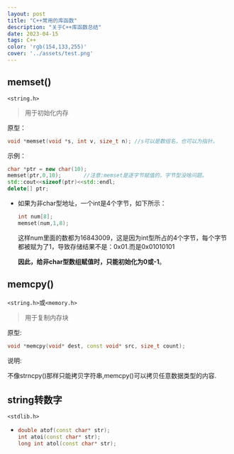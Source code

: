```yaml
---
layout: post
title: "C++常用的库函数"
description: "关于C++库函数总结"
date: 2023-04-15
tags: C++
color: 'rgb(154,133,255)'
cover: '../assets/test.png'
---
```


## memset()

`<string.h>`

> 用于初始化内存

原型：

```c++
void *memset(void *s, int v, size_t n);	//s可以是数组名，也可以为指针。
```

示例：

```c++
char *ptr = new char(10);
memset(ptr,0,10);		//注意:memset是逐字节赋值的，字节型没啥问题。
std::cout<<sizeof(ptr)<<std::endl;
delete[] ptr;
```

* 如果为非char型地址，一个int是4个字节，如下所示：

  ```c++
  int num[8];
  memset(num,1,8);
  ```

  这样num里面的数都为16843009，这是因为int型所占的4个字节，每个字节都被赋为了1，导致存储结果不是：0x01.而是0x01010101

  **因此，给非char型数组赋值时，只能初始化为0或-1**。

## memcpy()

`<string.h>`或`<memory.h>`

> 用于复制内存块

原型:

```c++
void *memcpy(void* dest, const void* src, size_t count);
```

说明:

不像strncpy()那样只能拷贝字符串,memcpy()可以拷贝任意数据类型的内容.

## string转数字

`<stdlib.h>`

* ```c++
  double atof(const char* str);
  int atoi(const char* str);
  long int atol(const char* str);
  ```

  